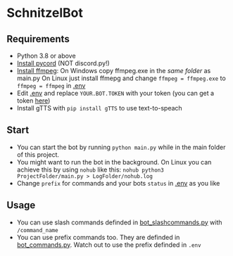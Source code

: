 # SchnitzelBot
## Requirements
 - Python 3.8 or above
 - [Install pycord](https://docs.pycord.dev/en/stable/installing.html) (NOT discord.py!)
 - [Install ffmpeg](https://www.ffmpeg.org/):
    On Windows copy ffmpeg.exe in the *same folder* as main.py
    On Linux just install ffmepg and change `ffmpeg = ffmpeg.exe` to `ffmpeg = ffmpeg` in [.env](.env)
 - Edit [.env](.env) and replace `YOUR.BOT.TOKEN` with your token (you can get a token [here](https://discord.com/developers/applications))
 - Install gTTS with `pip install gTTS` to use text-to-speach

## Start
 - You can start the bot by running `python main.py` while in the main folder of this project.
 - You might want to run the bot in the background. On Linux you can achieve this by using `nohub` like this: `nohub python3 ProjectFolder/main.py > LogFolder/nohub.log`
 - Change `prefix` for commands and your bots `status` in [.env](.env) as you like

## Usage
 - You can use slash commands definded in [bot_slashcommands.py](bot_slashcommands.py) with `/command_name`
 - You can use prefix commands too. They are definded in [bot_commands.py](bot_commands.py). Watch out to use the prefix definded in `.env`